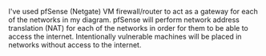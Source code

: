 <!-- Configuration and deployment of pfSense firewall/router VM within VMware Workstation 17 pro -->

I've used pfSense (Netgate) VM firewall/router to act as a gateway for each of the networks in my diagram. pfSense will perform network address translation (NAT) for each of the networks in order for them to be able to access the internet. Intentionally vulnerable machines will be placed in networks without access to the internet.


